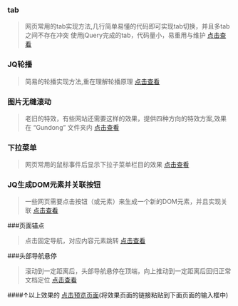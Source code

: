 ### tab
>网页常用的tab实现方法,几行简单易懂的代码即可实现tab切换，并且多tab之间不存在冲突
使用jQuery完成的tab，代码量小，易重用与维护
[点击查看](http://htmlpreview.github.io/?https://github.com/EchoYoungDee/Some-JQ-JS-Code/blob/master/tab.html)

### JQ轮播
>简易的轮播实现方法,重在理解轮播原理
[点击查看](http://htmlpreview.github.io/?https://github.com/EchoYoungDee/Some-JQ-JS-Code/blob/master/JQ轮播.html)

### 图片无缝滚动
>老旧的特效，有些网站还需要这样的效果，提供四种方向的特效方案,效果在 “Gundong” 文件夹内
[点击查看](https://github.com/EchoYoungDee/Some-JQ-JS-Code/gundong)

### 下拉菜单
>网页常用的鼠标事件后显示下拉子菜单栏目的效果
[点击查看](http://htmlpreview.github.io/?https://github.com/EchoYoungDee/Some-JQ-JS-Code/blob/master/下拉菜单.html)

### JQ生成DOM元素并关联按钮
>一些网页需要点击按钮（或元素）来生成一个新的DOM元素，并且实现关联
[点击查看](http://htmlpreview.github.io/?https://github.com/EchoYoungDee/Some-JQ-JS-Code/blob/master/JQ增加DOM元素并实现按钮控制.html)

###页面锚点
>点击固定导航，对应内容元素跳转
[点击查看](http://htmlpreview.github.io/?https://github.com/EchoYoungDee/Some-JQ-JS-Code/blob/master/页面锚点.html)

###头部导航悬停
>滚动到一定距离后，头部导航悬停在顶端，向上推动到一定距离后回归正常文档定位
[点击查看](http://htmlpreview.github.io/?https://github.com/EchoYoungDee/Some-JQ-JS-Code/blob/master/头部导航悬停.html)


####↑以上效果的 [点击预览页面](http://htmlpreview.github.io)(将效果页面的链接粘贴到下面页面的输入框中)
